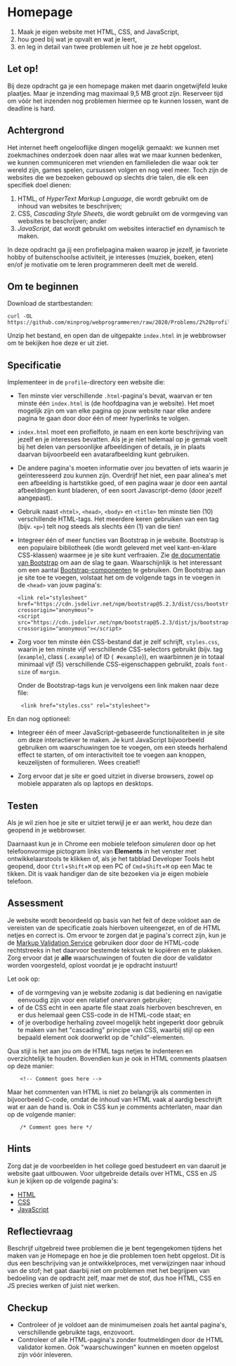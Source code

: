# Homepage

1. Maak je eigen website met HTML, CSS, and JavaScript,
2. hou goed bij wat je opvalt en wat je leert,
3. en leg in detail van twee problemen uit hoe je ze hebt opgelost.

## Let op!

Bij deze opdracht ga je een homepage maken met daarin ongetwijfeld leuke plaatjes. Maar je inzending mag maximaal 9,5 MB groot zijn. Reserveer tijd om vóór het inzenden nog problemen hiermee op te kunnen lossen, want de deadline is hard.

## Achtergrond

Het internet heeft ongelooflijke dingen mogelijk gemaakt: we kunnen met zoekmachines onderzoek doen naar alles wat we maar kunnen bedenken, we kunnen communiceren met vrienden en familieleden die waar ook ter wereld zijn, games spelen, cursussen volgen en nog veel meer. Toch zijn de websites die we bezoeken gebouwd op slechts drie talen, die elk een specifiek doel dienen:

1. HTML, of _HyperText Markup Language_, die wordt gebruikt om de inhoud van websites te beschrijven;
1. CSS, _Cascading Style Sheets_, die wordt gebruikt om de vormgeving van websites te beschrijven; ander
1. _JavaScript_, dat wordt gebruikt om websites interactief en dynamisch te maken.

In deze opdracht ga jij een profielpagina maken waarop je jezelf, je favoriete hobby of buitenschoolse activiteit, je interesses (muziek, boeken, eten) en/of je motivatie om te leren programmeren deelt met de wereld.

## Om te beginnen

Download de startbestanden:

    curl -OL https://github.com/minprog/webprogrammeren/raw/2020/Problems/2%20profile/profile.zip

Unzip het bestand, en open dan de uitgepakte `index.html` in je webbrowser om te bekijken hoe deze er uit ziet.

## Specificatie

Implementeer in de `profile`-directory een website die:

*   Ten minste vier verschillende `.html`-pagina's bevat, waarvan er ten minste één `index.html` is (de hoofdpagina van je website). Het moet mogelijk zijn om van elke pagina op jouw website naar elke andere pagina te gaan door door één of meer hyperlinks te volgen.

*   `index.html` moet een profielfoto, je naam en een korte beschrijving van jezelf en je interesses bevatten. Als je je niet helemaal op je gemak voelt bij het delen van persoonlijke afbeeldingen of details, je in plaats daarvan bijvoorbeeld een avatarafbeelding kunt gebruiken.

*   De andere pagina's moeten informatie over jou bevatten of iets waarin je geïnteresseerd zou kunnen zijn. Overdrijf het niet, een paar alinea's met een afbeelding is hartstikke goed, of een pagina waar je door een aantal afbeeldingen kunt bladeren, of een soort Javascript-demo (door jezelf aangepast).

*   Gebruik naast `<html>`, `<head>`, `<body>` en `<title>` ten minste tien (10) verschillende HTML-tags. Het meerdere keren gebruiken van een tag (bijv. `<p>`) telt nog steeds als slechts één (1) van die tien!

*   Integreer één of meer functies van Bootstrap in je website. Bootstrap is een populaire bibliotheek (die wordt geleverd met veel kant-en-klare CSS-klassen) waarmee je je site kunt verfraaien. Zie [de documentatie van Bootstrap](https://getbootstrap.com/docs/5.2/) om aan de slag te gaan. Waarschijnlijk is het interessant om een aantal [Bootstrap-componenten](https://getbootstrap.com/docs/5.2/components/) te gebruiken. Om Bootstrap aan je site toe te voegen, volstaat het om de volgende tags in te voegen in de `<head>` van jouw pagina's:

        <link rel="stylesheet" href="https://cdn.jsdelivr.net/npm/bootstrap@5.2.3/dist/css/bootstrap.min.css" crossorigin="anonymous">
        <script src="https://cdn.jsdelivr.net/npm/bootstrap@5.2.3/dist/js/bootstrap.bundle.min.js" crossorigin="anonymous"></script>

*   Zorg voor ten minste één CSS-bestand dat je zelf schrijft, `styles.css`, waarin je ten minste vijf verschillende CSS-selectors gebruikt (bijv. tag (`example`), class (`.example`) of ID (` #example`)), en waarbinnen je in totaal minimaal vijf (5) verschillende CSS-eigenschappen gebruikt, zoals `font-size` of `margin`.

    Onder de Bootstrap-tags kun je vervolgens een link maken naar deze file:

         <link href="styles.css" rel="stylesheet">

En dan nog optioneel:

*   Integreer één of meer JavaScript-gebaseerde functionaliteiten in je site om deze interactiever te maken. Je kunt JavaScript bijvoorbeeld gebruiken om waarschuwingen toe te voegen, om een steeds herhalend ​​effect te starten, of om interactiviteit toe te voegen aan knoppen, keuzelijsten of formulieren. Wees creatief!

*   Zorg ervoor dat je site er goed uitziet in diverse browsers, zowel op mobiele apparaten als op laptops en desktops.

## Testen

Als je wil zien hoe je site er uitziet terwijl je er aan werkt, hou deze dan geopend in je webbrowser.

Daarnaast kun je in Chrome een mobiele telefoon _simuleren_ door op het telefoonvormige pictogram links van **Elements** in het venster met ontwikkelaarstools te klikken of, als je het tabblad Developer Tools hebt geopend, door `Ctrl`+`Shift`+`M` op een PC of `Cmd`+`Shift`+`M` op een Mac te tikken. Dit is vaak handiger dan de site bezoeken via je eigen mobiele telefoon.

## Assessment

Je website wordt beoordeeld op basis van het feit of deze voldoet aan de vereisten van de specificatie zoals hierboven uiteengezet, en of de HTML netjes en correct is. Om ervoor te zorgen dat je pagina's correct zijn, kun je de [Markup Validation Service](https://validator.w3.org/#validate_by_input) gebruiken door door de HTML-code rechtstreeks in het daarvoor bestemde tekstvak te kopiëren en te plakken. Zorg ervoor dat je **alle** waarschuwingen of fouten die door de validator worden voorgesteld, oplost voordat je je opdracht instuurt!

Let ook op:

* of de vormgeving van je website zodanig is dat bediening en navigatie eenvoudig zijn voor een relatief onervaren gebruiker;
* of de CSS echt in een aparte file staat zoals hierboven beschreven, en er dus helemaal geen CSS-code in de HTML-code staat; en
* of je overbodige herhaling zoveel mogelijk hebt ingeperkt door gebruik te maken van het "cascading" principe van CSS, waarbij stijl op een bepaald element ook doorwerkt op de "child"-elementen.

Qua stijl is het aan jou om de HTML tags netjes te indenteren en overzichtelijk te houden. Bovendien kun je ook in HTML comments plaatsen op deze manier:

        <!-- Comment goes here -->

Maar het commenten van HTML is niet zo belangrijk als commenten in bijvoorbeeld C-code, omdat de inhoud van HTML vaak al aardig beschrijft wat er aan de hand is. Ook in CSS kun je comments achterlaten, maar dan op de volgende manier:

        /* Comment goes here */

## Hints

Zorg dat je de voorbeelden in het college goed bestudeert en van daaruit je website gaat uitbouwen. 
Voor uitgebreide details over HTML, CSS en JS kun je kijken op de volgende pagina's:

* [HTML](https://www.w3schools.com/html/)
* [CSS](https://www.w3schools.com/css/)
* [JavaScript](https://www.w3schools.com/js/)

## Reflectievraag

Beschrijf uitgebreid twee problemen die je bent tegengekomen tijdens het maken van je Homepage en hoe je die problemen toen hebt opgelost. Dit is dus een beschrijving van je ontwikkelproces, met verwijzingen naar inhoud van de stof; het gaat daarbij niet om problemen met het begrijpen van bedoeling van de opdracht zelf, maar met de stof, dus hoe HTML, CSS en JS precies werken of juist niet werken.

## Checkup

- Controleer of je voldoet aan de minimumeisen zoals het aantal pagina's, verschillende gebruikte tags, enzovoort.
- Controleer of alle HTML-pagina's zonder foutmeldingen door de HTML validator komen. Ook "waarschuwingen" kunnen en moeten opgelost zijn vóór inleveren.

